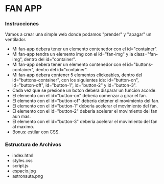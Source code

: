 # FAN APP

### Instrucciones

Vamos a crear una simple web donde podamos "prender" y "apagar" un ventilador.

* Mi fan-app debera tener un elemento contenedor con el id="container".
* Mi fan-app tendra un elemento img con el id="fan-img" y la class="fan-img", dentro del id="container".
* Mi fan-app debera tener un elemento contenedor con el id="buttons-container", dentro del id="container".
* Mi fan-app debera contener 5 elementos clickeables, dentro del id="buttons-container", con los siguientes ids: id="button-on", id="button-off", id="button-1", id="button-2" y id="button-3".
* Cada vez que se presione un boton debera disparar un funcion acorde.
* El elemento con el id="button-on" deberia comenzar a girar el fan.
* El elemento con el id="button-of" deberia detener el movimiento del fan.
* El elemento con el id="button-1" deberia acelerar el movimiento del fan.
* El elemento con el id="button-2" deberia acelerar el movimiento del fan aun mas.
* El elemento con el id="button-3" deberia acelerar el movimiento del fan al maximo.
* Bonus: estilar con CSS.

### Estructura de Archivos

* index.html
* styles.css
* script.js
* espacio.jpg
* astronauta.png